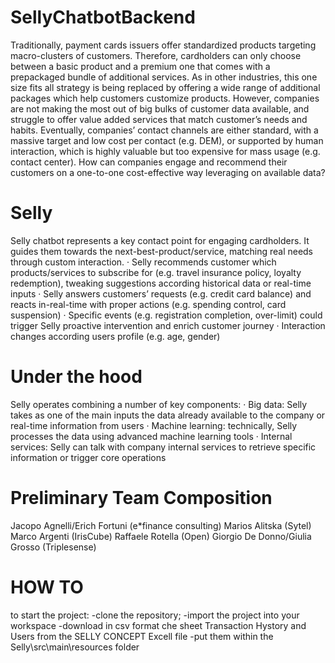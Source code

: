 # SellyChatbotBackend
Traditionally, payment cards issuers offer standardized products targeting macro-clusters of customers. Therefore, cardholders can only choose between a basic product and a premium one that comes with a prepackaged bundle of additional services. As in other industries, this one size fits all strategy is being replaced by offering a wide range of additional packages which help customers customize products. However, companies are not making the most out of big bulks of customer data available, and struggle to offer value added services that match customer’s needs and habits. Eventually, companies’ contact channels are either standard, with a massive target and low cost per contact (e.g. DEM), or supported by human interaction, which is highly valuable but too expensive for mass usage (e.g. contact center).  How can companies engage and recommend their customers on a one-to-one cost-effective way leveraging on available data?

# Selly

Selly chatbot represents a key contact point for engaging cardholders. It guides them towards the next-best-product/service, matching real needs through custom interaction.
·  Selly recommends customer which products/services to subscribe for (e.g. travel insurance policy, loyalty redemption), tweaking suggestions according historical data or real-time inputs
·  Selly answers customers’ requests (e.g. credit card balance) and reacts in-real-time with proper actions (e.g. spending control, card suspension)
·  Specific events (e.g. registration completion, over-limit) could trigger Selly proactive intervention and enrich customer journey
·  Interaction changes according users profile (e.g. age, gender)

# Under the hood

Selly operates combining a number of key components:
·  Big data: Selly takes as one of the main inputs the data already available to the company or real-time information from users
·  Machine learning: technically, Selly processes the data using advanced machine learning tools
·  Internal services: Selly can talk with company internal services to retrieve specific information or trigger core operations 

# Preliminary Team Composition

Jacopo Agnelli/Erich Fortuni (e*finance consulting)
Marios Alitska (Sytel) 
Marco Argenti (IrisCube) 
Raffaele Rotella (Open)
Giorgio De Donno/Giulia Grosso (Triplesense) 

# HOW TO

to start the project:
-clone the repository;
-import the project into your workspace
-download in csv format che sheet Transaction Hystory and Users from the SELLY CONCEPT Excell file
-put them within the Selly\src\main\resources folder
